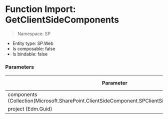 # Function Import: GetClientSideComponents

> Namespace: SP

- Entity type: SP.Web
- Is composable: false
- Is bindable: false

### Parameters

Parameter | SPO | SP 2019 | SP 2016 | SP 2013
----------|:---:|:-------:|:-------:|:-------:
components (Collection(Microsoft.SharePoint.ClientSideComponent.SPClientSideComponentIdentifier)) | ✅ | ✅ | ❌ | ❌
project (Edm.Guid) | ✅ | ❌ | ❌ | ❌
